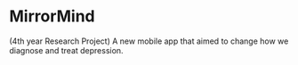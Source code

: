 # MirrorMind
(4th year Research Project) A new mobile app that aimed to change how we diagnose and treat depression.
